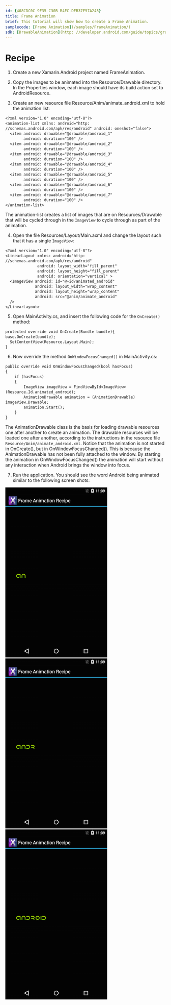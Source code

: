 ```yaml
---
id: {408CDC0C-9F35-C30B-B4EC-DFB37F57A245}  
title: Frame Animation  
brief: This tutorial will show how to create a Frame Animation.  
samplecode: [Frame Animation](/samples/FrameAnimation/)  
sdk: [DrawableAnimation](http: //developer.android.com/guide/topics/graphics/drawable-animation.html)  
---
```


<a name="Recipe" class="injected"></a>


# Recipe

1. Create a new Xamarin.Android project named
FrameAnimation.

2. Copy the images to be animated into the
Resource/Drawable directory. In the Properties window, each image should have
its build action set to AndroidResource.

3. Create an new resource file Resource/Anim/animate_android.xml to hold the animation list: 

```
<?xml version="1.0" encoding="utf-8"?>
<animation-list xmlns: android="http: //schemas.android.com/apk/res/android" android: oneshot="false">
  <item android: drawable="@drawable/android_1"
        android: duration="100" />
  <item android: drawable="@drawable/android_2"
        android: duration="100" />
  <item android: drawable="@drawable/android_3"
        android: duration="100" />
  <item android: drawable="@drawable/android_4"
        android: duration="100" />
  <item android: drawable="@drawable/android_5"
        android: duration="100" />
  <item android: drawable="@drawable/android_6"
        android: duration="100" />
  <item android: drawable="@drawable/android_7"
        android: duration="100" />
</animation-list>
```

The animation-list creates a list of images that are on Resources/Drawable
that will be cycled through in the <code>ImageView</code> to cycle through as part of
the animation.

<ol start="4">
  <li>Open the file Resources/Layout/Main.axml and change the layout such that it has a single <code>ImageView</code>: </li>
</ol>

```
<?xml version="1.0" encoding="utf-8"?>
<LinearLayout xmlns: android="http: //schemas.android.com/apk/res/android"
              android: layout_width="fill_parent"
              android: layout_height="fill_parent"
              android: orientation="vertical" >
  <ImageView android: id="@+id/animated_android"
             android: layout_width="wrap_content"
             android: layout_height="wrap_content"
             android: src="@anim/animate_android"
  />
</LinearLayout>
```

<ol start="5">
  <li>Open MainActivity.cs, and insert the following code for the <code>OnCreate()</code> method: </li>
</ol>



```
protected override void OnCreate(Bundle bundle){
base.OnCreate(bundle);
  SetContentView(Resource.Layout.Main);
}
```

<ol start="6">
  <li>Now override the method <code>OnWindowFocusChanged()</code> in MainActivity.cs: </li>
</ol>

```
public override void OnWindowFocusChanged(bool hasFocus)
{
    if (hasFocus)
    {
        ImageView imageView = FindViewById<ImageView>(Resource.Id.animated_android);
        AnimationDrawable animation = (AnimationDrawable) imageView.Drawable;
        animation.Start();
    }
}
```

The AnimationDrawable class is the basis for loading drawable resources one
after another to create an animation. The drawable resources will be
loaded one after another, according to the instructions in the resource file `Resource/Anim/animate_android.xml`. Notice that the animation is not started in
OnCreate(), but in OnWindowFocusChanged(). This is because the
AnimationDrawable has not been fully attached to the window. By starting the
animation in OnWindowFocusChanged() the animation will start without any
interaction when Android brings the window into focus.

<ol start="7">
  <li>Run the application. You should see the word Android being animated similar to the following screen shots: </li>
</ol>

 [ ![](Images/screen1.png)](Images/screen1.png) [ ![](Images/screen2.png)](Images/screen2.png) [ ![](Images/screen3.png)](Images/screen3.png)
